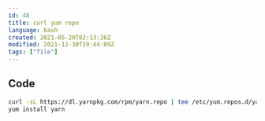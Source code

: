 ```yaml
---
id: 48
title: curl yum repo
language: bash
created: 2021-05-20T02:13:26Z
modified: 2021-12-30T19:44:09Z
tags: ["file"]
---
```


## Code

```bash
curl -sL https://dl.yarnpkg.com/rpm/yarn.repo | tee /etc/yum.repos.d/yarn.repo
yum install yarn
```

<!-- end -->


